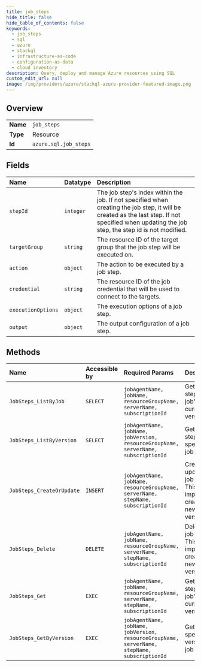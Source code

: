 ```yaml
---
title: job_steps
hide_title: false
hide_table_of_contents: false
keywords:
  - job_steps
  - sql
  - azure    
  - stackql
  - infrastructure-as-code
  - configuration-as-data
  - cloud inventory
description: Query, deploy and manage Azure resources using SQL
custom_edit_url: null
image: /img/providers/azure/stackql-azure-provider-featured-image.png
---
```

  
    

## Overview
<table><tbody>
<tr><td><b>Name</b></td><td><code>job_steps</code></td></tr>
<tr><td><b>Type</b></td><td>Resource</td></tr>
<tr><td><b>Id</b></td><td><code>azure.sql.job_steps</code></td></tr>
</tbody></table>

## Fields
| Name | Datatype | Description |
|:-----|:---------|:------------|
| `stepId` | `integer` | The job step's index within the job. If not specified when creating the job step, it will be created as the last step. If not specified when updating the job step, the step id is not modified. |
| `targetGroup` | `string` | The resource ID of the target group that the job step will be executed on. |
| `action` | `object` | The action to be executed by a job step. |
| `credential` | `string` | The resource ID of the job credential that will be used to connect to the targets. |
| `executionOptions` | `object` | The execution options of a job step. |
| `output` | `object` | The output configuration of a job step. |
## Methods
| Name | Accessible by | Required Params | Description |
|:-----|:--------------|:----------------|:------------|
| `JobSteps_ListByJob` | `SELECT` | `jobAgentName, jobName, resourceGroupName, serverName, subscriptionId` | Gets all job steps for a job's current version. |
| `JobSteps_ListByVersion` | `SELECT` | `jobAgentName, jobName, jobVersion, resourceGroupName, serverName, subscriptionId` | Gets all job steps in the specified job version. |
| `JobSteps_CreateOrUpdate` | `INSERT` | `jobAgentName, jobName, resourceGroupName, serverName, stepName, subscriptionId` | Creates or updates a job step. This will implicitly create a new job version. |
| `JobSteps_Delete` | `DELETE` | `jobAgentName, jobName, resourceGroupName, serverName, stepName, subscriptionId` | Deletes a job step. This will implicitly create a new job version. |
| `JobSteps_Get` | `EXEC` | `jobAgentName, jobName, resourceGroupName, serverName, stepName, subscriptionId` | Gets a job step in a job's current version. |
| `JobSteps_GetByVersion` | `EXEC` | `jobAgentName, jobName, jobVersion, resourceGroupName, serverName, stepName, subscriptionId` | Gets the specified version of a job step. |
